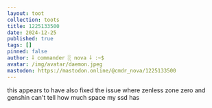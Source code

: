 ```yaml
---
layout: toot
collection: toots
title: 1225133500
date: 2024-12-25
published: true
tags: []
pinned: false
author: ⸸ commander ░ nova ⸸ :~$
avatar: /img/avatar/daemon.jpeg
mastodon: https://mastodon.online/@cmdr_nova/1225133500
---
```


this appears to have also fixed the issue where zenless zone zero and genshin can't tell how much space my ssd has

